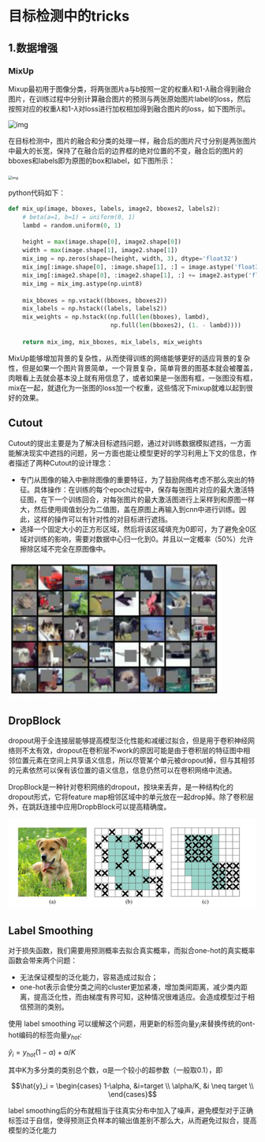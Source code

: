 # 目标检测中的tricks
## 1.数据增强
### MixUp
Mixup最初用于图像分类，将两张图片a与b按照一定的权重$\lambda$和1-$\lambda$融合得到融合图片，在训练过程中分别计算融合图片的预测与两张原始图片label的loss，然后按照对应的权重$\lambda$和1-$\lambda$对loss进行加权相加得到融合图片的loss，如下图所示。

![img](https://pic3.zhimg.com/v2-4e09d5f5f759fb2015ef72bf15fc9076_b.png)

在目标检测中，图片的融合和分类的处理一样，融合后的图片尺寸分别是两张图片中最大的长宽，保持了在融合后的边界框的绝对位置的不变，融合后的图片的bboxes和labels即为原图的box和label，如下图所示：

<img src="https://pic2.zhimg.com/80/v2-a24e855e639eeb4f3a480ba2b6053789_1440w.jpg?source=1940ef5c" alt="img" style="zoom: 50%;" />

python代码如下：

```python
def mix_up(image, bboxes, labels, image2, bboxes2, labels2):
    # beta(a=1, b=1) = uniform(0, 1)
    lambd = random.uniform(0, 1)

    height = max(image.shape[0], image2.shape[0])
    width = max(image.shape[1], image2.shape[1])
    mix_img = np.zeros(shape=(height, width, 3), dtype='float32')
    mix_img[:image.shape[0], :image.shape[1], :] = image.astype('float32') * lambd
    mix_img[:image2.shape[0], :image2.shape[1], :] += image2.astype('float32') * (1. - lambd)
    mix_img = mix_img.astype(np.uint8)

    mix_bboxes = np.vstack((bboxes, bboxes2))
    mix_labels = np.hstack((labels, labels2))
    mix_weights = np.hstack((np.full(len(bboxes), lambd),
                             np.full(len(bboxes2), (1. - lambd))))

    return mix_img, mix_bboxes, mix_labels, mix_weights
```

MixUp能够增加背景的复杂性，从而使得训练的网络能够更好的适应背景的复杂性，但是如果一个图片背景简单，一个背景复杂，简单背景的图基本就会被覆盖，肉眼看上去就会基本没上就有用信息了，或者如果是一张图有框，一张图没有框，mix在一起，就退化为一张图的loss加一个权重，这些情况下mixup就难以起到很好的效果。

## Cutout

Cutout的提出主要是为了解决目标遮挡问题，通过对训练数据模拟遮挡，一方面能解决现实中遮挡的问题，另一方面也能让模型更好的学习利用上下文的信息，作者描述了两种Cutout的设计理念：

+ 专门从图像的输入中删除图像的重要特征，为了鼓励网络考虑不那么突出的特征。具体操作：在训练的每个epoch过程中，保存每张图片对应的最大激活特征图，在下一个训练回合，对每张图片的最大激活图进行上采样到和原图一样大，然后使用阈值划分为二值图，盖在原图上再输入到cnn中进行训练。因此，这样的操作可以有针对性的对目标进行遮挡。
+ 选择一个固定大小的正方形区域，然后将该区域填充为0即可，为了避免全0区域对训练的影响，需要对数据中心归一化到0。并且以一定概率（50%）允许擦除区域不完全在原图像中。

<img src="https://github.com/Gwencong/PaperNotes/blob/main/imgs/image-20210928220735263.png" alt="image-20210928220735263" style="zoom:70%;" />

## DropBlock

dropout用于全连接层能够提高模型泛化性能和减缓过拟合，但是用于卷积神经网络则不太有效，dropout在卷积层不work的原因可能是由于卷积层的特征图中相邻位置元素在空间上共享语义信息，所以尽管某个单元被dropout掉，但与其相邻的元素依然可以保有该位置的语义信息，信息仍然可以在卷积网络中流通。

DropBlock是一种针对卷积网络的dropout，按块来丢弃，是一种结构化的dropout形式，它将feature map相邻区域中的单元放在一起drop掉。除了卷积层外，在跳跃连接中应用DropbBlock可以提高精确度。

![image-20210929181315166](https://github.com/Gwencong/PaperNotes/blob/main/imgs/image-20210929181315166.png)

## Label Smoothing 

对于损失函数，我们需要用预测概率去拟合真实概率，而拟合one-hot的真实概率函数会带来两个问题：

+ 无法保证模型的泛化能力，容易造成过拟合；
+ one-hot表示会使分类之间的cluster更加紧凑，增加类间距离，减少类内距离，提高泛化性，而由梯度有界可知，这种情况很难适应。会造成模型过于相信预测的类别。

使用 label smoothing 可以缓解这个问题，用更新的标签向量$y_i$来替换传统的ont-hot编码的标签向量$y_{hot}$:

$\hat{y}_i=y_{hot}(1−α)+α/K$

其中K为多分类的类别总个数，α是一个较小的超参数（一般取0.1），即 

$$\hat{y}_i = \begin{cases} 1-\alpha, &i=target \\ \alpha/K, &i \neq target \\ \end{cases}$$

label smoothing后的分布就相当于往真实分布中加入了噪声，避免模型对于正确标签过于自信，使得预测正负样本的输出值差别不那么大，从而避免过拟合，提高模型的泛化能力
